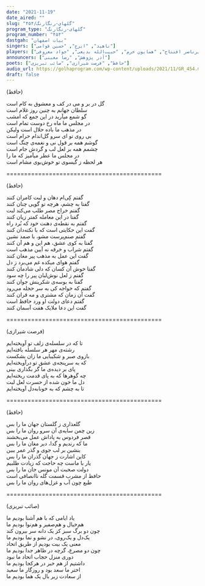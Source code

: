 ```yaml
---
date: "2021-11-19"
date_aired: ""
slug: "گلهای-رنگارنگ/۴۵۴"
program_type: "گلهای-رنگارنگ"
program_number: "۴۵۴"
dastgah: "بیات اصفهان"
singers: ["ناهید", "ایرج", "حسین قوامی"]
players: ["رضا ورزنده", "امیرناصر افتتاح", "همایون خرم", "حبیب‌الله بدیعی", "جواد معروفی"]
announcers: ["آذر پژوهش", "رضا معینی"]
poets: ["حافظ", "فرصت شیرازی", "صائب تبریزی"]
audio_url: https://golhaprogram.com/wp-content/uploads/2021/11/GR_454.mp3
draft: false
---
```


(حافظ)  

گل در بر و می در کف و معشوق به کام است  
سلطان جهانم به چنین روز غلام است  
گو شمع میآرید در این جمع که امشب  
در مجلس ما ماه رخ دوست تمام است  
در مذهب ما باده حلال است ولیکن  
بی روی تو ای سرو گل‌اندام حرام است  
گوشم همه بر قول نی و نغمه‌ی چنگ است  
چشمم همه بر لعل لب و گردش جام است  
در مجلس ما عطر میآمیز که ما را  
هر لحظه ز گیسوی تو خوش‌بوی مشام است  

============================================  

(حافظ)  

گفتم کِی‌ام دهان و لبت کامران کنند  
گفتا به چشم، هرچه تو گویی چنان کنند  
گفتم خراج مصر طلب می‌کند لبت  
گفتا در این معامله کمتر زیان کنند  
گفتم به نقطه‌ی دهنت خود که بُرد راه  
گفت این حکایتی است که با نکته‌دان کنند  
گفتم صنم‌پرست مشو، با صمد نشین  
گفتا به کوی عشق، هم این و هم آن کنند  
گفتم شراب و خرقه نه آیین مذهب است  
گفت این عمل به مذهب پیر مغان کنند  
گفتم هوای میکده غم می‌برد ز دل  
گفتا خوش آن کسان که دلی شادمان کنند  
گفتم ز لعل نوش‌لبان پیر را چه سود  
گفتا به بوسه‌ی شکرینش جوان کنند  
گفتم که خواجه کی به سر حجله می‌رود  
گفت آن زمان که مشتری و مه قران کنند  
گفتم دعای دولت او ورد حافظ است  
گفت این دعا ملایک هفت آسمان کنند  

============================================  

(فرصت شیرازی)  

تا که در سلسله‌ی زلف تو آویخته‌ایم  
رشته‌ی مهر هر سلسله بافته‌ایم  
بازوی صبر و شکیبایی ما زان بشکست  
که به سرپنجه‌ی عشق تو درآویخته‌ایم  
پای بر دیده‌ی ما گر بگذاری بینی  
چه گوهرها که به پای قدمت ریخته‌ایم  
دل ما خون شده از حسرت لعل لبت  
تا به چشم که به خونابه‌دل آویخته‌ایم  

============================================  

(حافظ)  

گلعذاری ز گلستان جهان ما را بس  
زین چمن سایه‌ی آن سرو روان ما را بس  
قصر فردوس به پاداش عمل می‌بخشند  
ما که رندیم و گدا، دیر مغان ما را بس  
بنشین بر لب جوی و گذر عمر ببین  
کاین اشارت ز جهان گذران ما را بس  
یار با ماست چه حاجت که زیادت طلبیم  
دولت صحبت آن مونس جان ما را بس  
حافظ از مشرب قسمت گله ناانصافی است  
طبع چون آب و غزل‌های روان ما را بس  

============================================  

(صائب تبریزی)  

یاد ایامی که با هم آشنا بودیم ما  
هم‌خیال و هم‌صفیر و هم‌نوا بودیم ما  
چون دو برگ سبز کز یک دانه سر بیرون کند  
یک‌دل و یک‌روی، در نشو و نما بودیم ما  
معنی یک بیت بودیم از طریق اتحاد  
چون دو مصرع، گرچه در ظاهر جدا بودیم ما  
دوری منزل حجاب اتحاد ما نبود  
داشتیم از هم خبر در هرکجا بودیم ما  
اختر ما سعد بود و روزگار ما سعید  
از سعادت زیر بال یک هما بودیم ما  
